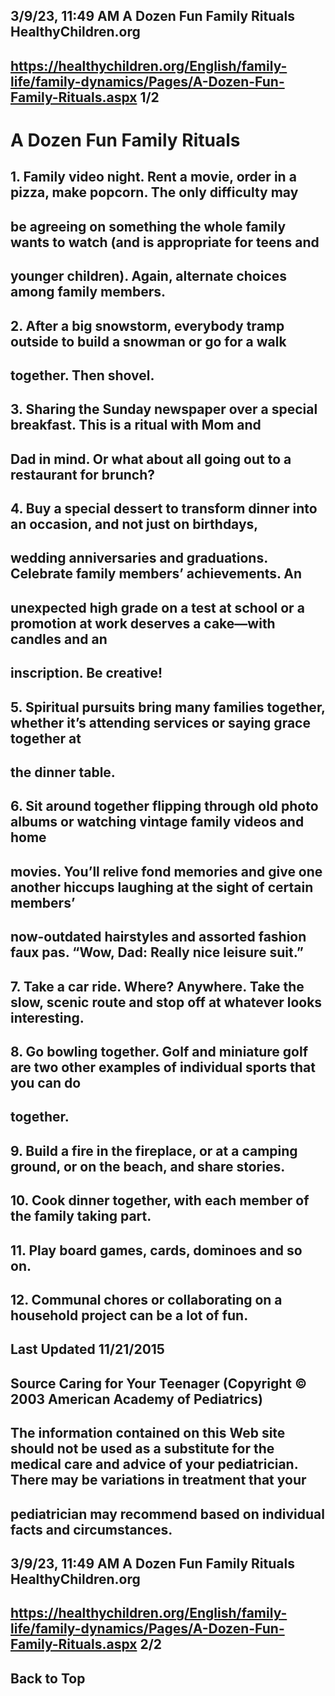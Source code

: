 ## 3/9/23, 11:49 AM A Dozen Fun Family Rituals HealthyChildren.org 

## https://healthychildren.org/English/family-life/family-dynamics/Pages/A-Dozen-Fun-Family-Rituals.aspx 1/2 

# A Dozen Fun Family Rituals 

## 1. Family video night. Rent a movie, order in a pizza, make popcorn. The only difficulty may 

## be agreeing on something the whole family wants to watch (and is appropriate for teens and 

## younger children). Again, alternate choices among family members. 

## 2. After a big snowstorm, everybody tramp outside to build a snowman or go for a walk 

## together. Then shovel. 

## 3. Sharing the Sunday newspaper over a special breakfast. This is a ritual with Mom and 

## Dad in mind. Or what about all going out to a restaurant for brunch? 

## 4. Buy a special dessert to transform dinner into an occasion, and not just on birthdays, 

## wedding anniversaries and graduations. Celebrate family members’ achievements. An 

## unexpected high grade on a test at school or a promotion at work deserves a cake—with candles and an 

## inscription. Be creative! 

## 5. Spiritual pursuits bring many families together, whether it’s attending services or saying grace together at 

## the dinner table. 

## 6. Sit around together flipping through old photo albums or watching vintage family videos and home 

## movies. You’ll relive fond memories and give one another hiccups laughing at the sight of certain members’ 

## now-outdated hairstyles and assorted fashion faux pas. “Wow, Dad: Really nice leisure suit.” 

## 7. Take a car ride. Where? Anywhere. Take the slow, scenic route and stop off at whatever looks interesting. 

## 8. Go bowling together. Golf and miniature golf are two other examples of individual sports that you can do 

## together. 

## 9. Build a fire in the fireplace, or at a camping ground, or on the beach, and share stories. 

## 10. Cook dinner together, with each member of the family taking part. 

## 11. Play board games, cards, dominoes and so on. 

## 12. Communal chores or collaborating on a household project can be a lot of fun. 

## Last Updated 11/21/2015 

## Source Caring for Your Teenager (Copyright © 2003 American Academy of Pediatrics) 

## The information contained on this Web site should not be used as a substitute for the medical care and advice of your pediatrician. There may be variations in treatment that your 

## pediatrician may recommend based on individual facts and circumstances. 


## 3/9/23, 11:49 AM A Dozen Fun Family Rituals HealthyChildren.org 

## https://healthychildren.org/English/family-life/family-dynamics/Pages/A-Dozen-Fun-Family-Rituals.aspx 2/2 

## Back to Top 


